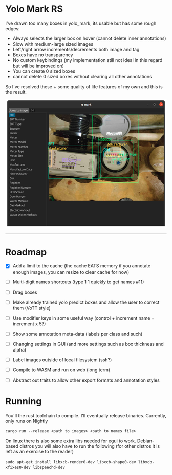 # Yolo Mark RS

I've drawn too many boxes in yolo_mark, its usable but has some rough edges:

- Always selects the larger box on hover (cannot delete inner annotations)
- Slow with medium-large sized images
- Left/right arrow increments/decrements both image and tag
- Boxes have no transparency
- No custom keybindings (my implementation still not ideal in this regard but will be improved on)
- You can create 0 sized boxes
- cannot delete 0 sized boxes without clearing all other annotations


So I've resolved these + some quality of life features of my own and this is the result.

![img.png](img.png)

---
# Roadmap

- [x] Add a limit to the cache (the cache EATS memory if you annotate enough images, you can resize to clear cache for
  now)

- [ ] Multi-digit names shortcuts (type 1 1 quickly to get names #11)

- [ ] Drag boxes

- [ ] Make already trained yolo predict boxes and allow the user to correct them (VoTT style)

- [ ] Use modifier keys in some useful way (control + increment name = increment x 5?)

- [ ] Show some annotation meta-data (labels per class and such)

- [ ] Changing settings in GUI (and more settings such as box thickness and alpha)

- [ ] Label images outside of local filesystem (ssh?)

- [ ] Compile to WASM and run on web (long term)

- [ ] Abstract out traits to allow other export formats and annotation styles

# Running

You'll the rust toolchain to compile. I'll eventually release binaries. Currently, only runs on Nightly

`cargo run --release <path to images> <path to names file>`

On linux there is also some extra libs needed for egui to work. Debian-based distros you will also have to run the
following (for other distros it is left as an exercise to the reader)

`sudo apt-get install libxcb-render0-dev libxcb-shape0-dev libxcb-xfixes0-dev libspeechd-dev`
